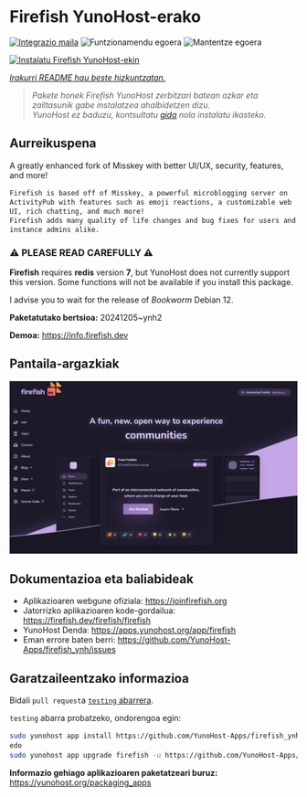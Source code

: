 <!--
Ohart ongi: README hau automatikoki sortu da <https://github.com/YunoHost/apps/tree/master/tools/readme_generator>ri esker
EZ editatu eskuz.
-->

# Firefish YunoHost-erako

[![Integrazio maila](https://apps.yunohost.org/badge/integration/firefish)](https://ci-apps.yunohost.org/ci/apps/firefish/)
![Funtzionamendu egoera](https://apps.yunohost.org/badge/state/firefish)
![Mantentze egoera](https://apps.yunohost.org/badge/maintained/firefish)

[![Instalatu Firefish YunoHost-ekin](https://install-app.yunohost.org/install-with-yunohost.svg)](https://install-app.yunohost.org/?app=firefish)

*[Irakurri README hau beste hizkuntzatan.](./ALL_README.md)*

> *Pakete honek Firefish YunoHost zerbitzari batean azkar eta zailtasunik gabe instalatzea ahalbidetzen dizu.*  
> *YunoHost ez baduzu, kontsultatu [gida](https://yunohost.org/install) nola instalatu ikasteko.*

## Aurreikuspena


A greatly enhanced fork of Misskey with better UI/UX, security, features, and more!


    Firefish is based off of Misskey, a powerful microblogging server on ActivityPub with features such as emoji reactions, a customizable web UI, rich chatting, and much more!
    Firefish adds many quality of life changes and bug fixes for users and instance admins alike.

### ⚠️ PLEASE READ CAREFULLY ⚠️

**Firefish** requires **redis** version **7**, but YunoHost does not currently support this version.
Some functions will not be available if you install this package.

I advise you to wait for the release of _Bookworm_ Debian 12.

**Paketatutako bertsioa:** 20241205~ynh2

**Demoa:** <https://info.firefish.dev>

## Pantaila-argazkiak

![Firefish(r)en pantaila-argazkia](./doc/screenshots/screenshot-firefish.png)

## Dokumentazioa eta baliabideak

- Aplikazioaren webgune ofiziala: <https://joinfirefish.org>
- Jatorrizko aplikazioaren kode-gordailua: <https://firefish.dev/firefish/firefish>
- YunoHost Denda: <https://apps.yunohost.org/app/firefish>
- Eman errore baten berri: <https://github.com/YunoHost-Apps/firefish_ynh/issues>

## Garatzaileentzako informazioa

Bidali `pull request`a [`testing` abarrera](https://github.com/YunoHost-Apps/firefish_ynh/tree/testing).

`testing` abarra probatzeko, ondorengoa egin:

```bash
sudo yunohost app install https://github.com/YunoHost-Apps/firefish_ynh/tree/testing --debug
edo
sudo yunohost app upgrade firefish -u https://github.com/YunoHost-Apps/firefish_ynh/tree/testing --debug
```

**Informazio gehiago aplikazioaren paketatzeari buruz:** <https://yunohost.org/packaging_apps>
